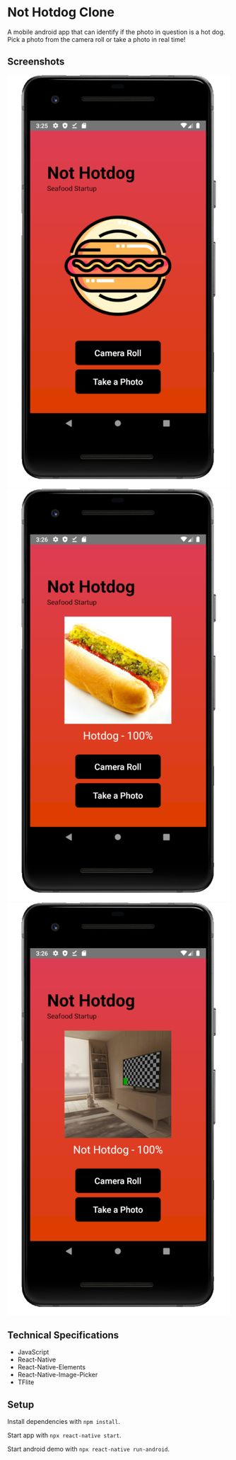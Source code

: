 # Not Hotdog Clone
A mobile android app that can identify if the photo in question is a hot dog. Pick a photo from the camera roll or take a photo in real time!

## Screenshots
![Landing Page](https://github.com/ohoktnt/Not-Hotdog-Clone/blob/master/assets/nothotdog1.png?raw=true)
![Hotdog Check](https://github.com/ohoktnt/Not-Hotdog-Clone/blob/master/assets/nothotdog2.png?raw=true)
![Not a Hotdog Check](https://github.com/ohoktnt/Not-Hotdog-Clone/blob/master/assets/nothotdog3.png?raw=true)

## Technical Specifications
 - JavaScript
 - React-Native
 - React-Native-Elements
 - React-Native-Image-Picker
 - TFlite

## Setup
Install dependencies with `npm install`.

Start app with `npx react-native start`.

Start android demo with `npx react-native run-android`.
